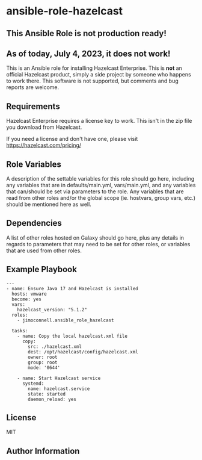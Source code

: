 ansible-role-hazelcast
=========

## This Ansible Role is not production ready! 
## As of today, July 4, 2023, it does not work!

This is an Ansible role for installing Hazelcast Enterprise.
This is **not** an official Hazelcast product, simply a side project by someone who happens to work there.
This software is not supported, but comments and bug reports are welcome.


Requirements
------------

Hazelcast Enterprise requires a license key to work.  This isn't in the zip file you download from Hazelcast.  


If you need a license and don't have one, please visit https://hazelcast.com/pricing/

Role Variables
--------------

A description of the settable variables for this role should go here, including any variables that are in defaults/main.yml, vars/main.yml, and any variables that can/should be set via parameters to the role. Any variables that are read from other roles and/or the global scope (ie. hostvars, group vars, etc.) should be mentioned here as well.

Dependencies
------------

A list of other roles hosted on Galaxy should go here, plus any details in regards to parameters that may need to be set for other roles, or variables that are used from other roles.

Example Playbook
----------------

```
---
- name: Ensure Java 17 and Hazelcast is installed
  hosts: vmware
  become: yes
  vars:
    hazelcast_version: "5.1.2"
  roles:
    - jimoconnell.ansible_role_hazelcast

  tasks:
    - name: Copy the local hazelcast.xml file
      copy:
        src: ./hazelcast.xml
        dest: /opt/hazelcast/config/hazelcast.xml
        owner: root
        group: root
        mode: '0644'
      
    - name: Start Hazelcast service
      systemd: 
        name: hazelcast.service
        state: started
        daemon_reload: yes
```

License
-------

MIT

Author Information
------------------


